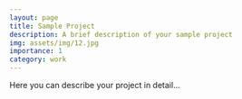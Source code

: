 ```yaml
---
layout: page
title: Sample Project
description: A brief description of your sample project
img: assets/img/12.jpg
importance: 1
category: work
---
```


Here you can describe your project in detail...